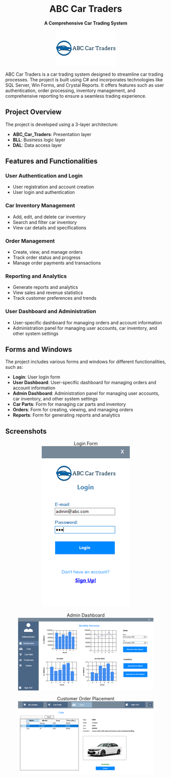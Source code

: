 <div align="center" >

# ABC Car Traders

**A Comprehensive Car Trading System**

![ABC Car Traders Logo](ABC_Car_Traders/Resources/logo.png)
</div>

ABC Car Traders is a car trading system designed to streamline car trading processes. The project is built using C# and incorporates technologies like SQL Server, Win Forms, and Crystal Reports. 
It offers features such as user authentication, order processing, inventory management, and comprehensive reporting to ensure a seamless trading experience.

## Project Overview

The project is developed using a 3-layer architecture:

- **ABC_Car_Traders**: Presentation layer
- **BLL**: Business logic layer
- **DAL**: Data access layer

## Features and Functionalities

### User Authentication and Login

- User registration and account creation
- User login and authentication

### Car Inventory Management

- Add, edit, and delete car inventory
- Search and filter car inventory
- View car details and specifications

### Order Management

- Create, view, and manage orders
- Track order status and progress
- Manage order payments and transactions

### Reporting and Analytics

- Generate reports and analytics
- View sales and revenue statistics
- Track customer preferences and trends

### User Dashboard and Administration

- User-specific dashboard for managing orders and account information
- Administration panel for managing user accounts, car inventory, and other system settings

## Forms and Windows

The project includes various forms and windows for different functionalities, such as:

- **Login**: User login form
- **User Dashboard**: User-specific dashboard for managing orders and account information
- **Admin Dashboard**: Administration panel for managing user accounts, car inventory, and other system settings
- **Car Parts**: Form for managing car parts and inventory
- **Orders**: Form for creating, viewing, and managing orders
- **Reports**: Form for generating reports and analytics

## Screenshots

<div align="center">

  <figure>
    <figcaption>Login Form</figcaption>
    <img src="images/01%20Login.png" alt="Login Form">
  </figure>

  <figure>
    <figcaption>Admin Dashboard</figcaption>
    <img src="images/03%20Admin%20Dashboard.png" alt="Admin Dashboard">
  </figure>

  <figure>
    <figcaption>Customer Order Placement</figcaption>
    <img src="images/10.2 Customer Place Order.png" alt="Customer Order Placement">
  </figure>

</div>

